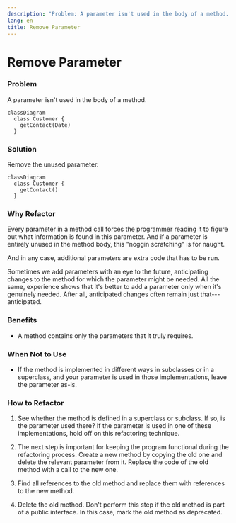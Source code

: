 ```yaml
---
description: "Problem: A parameter isn't used in the body of a method. Solution: Remove the unused parameter."
lang: en
title: Remove Parameter
---
```

# Remove Parameter

### Problem

A parameter isn't used in the body of a method.

```mermaid
classDiagram
  class Customer {
    getContact(Date)
  }
```

### Solution

Remove the unused parameter.

```mermaid
classDiagram
  class Customer {
    getContact()
  }
```

### Why Refactor

Every parameter in a method call forces the programmer reading it to figure out what information is found in this parameter. And if a parameter is entirely unused in the method body, this "noggin scratching" is for naught.

And in any case, additional parameters are extra code that has to be run.

Sometimes we add parameters with an eye to the future, anticipating changes to the method for which the parameter might be needed. All the same, experience shows that it's better to add a parameter only when it's genuinely needed. After all, anticipated changes often remain just that---anticipated.

### Benefits

-   A method contains only the parameters that it truly requires.

### When Not to Use

-   If the method is implemented in different ways in subclasses or in a superclass, and your parameter is used in those implementations, leave the parameter as-is.

### How to Refactor

1.  See whether the method is defined in a superclass or subclass. If so, is the parameter used there? If the parameter is used in one of these implementations, hold off on this refactoring technique.

2.  The next step is important for keeping the program functional during the refactoring process. Create a new method by copying the old one and delete the relevant parameter from it. Replace the code of the old method with a call to the new one.

3.  Find all references to the old method and replace them with
    references to the new method.

4.  Delete the old method. Don't perform this step if the old method is part of a public interface. In this case, mark the old method as deprecated.

